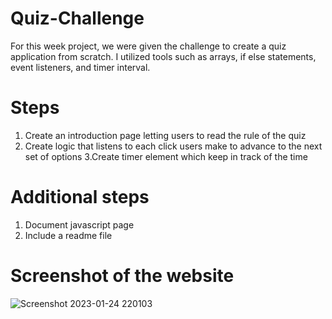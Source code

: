 # Quiz-Challenge
For this week project, we were given the challenge to create a quiz application from scratch. I utilized tools such as arrays, if else statements,
event listeners, and timer interval.
# Steps
1. Create an introduction page letting users to read the rule of the quiz
2. Create logic that listens to each click users make to advance to the next set of options
3.Create timer element which keep in track of the time

# Additional steps
1. Document javascript page
2. Include a readme file

# Screenshot of the website

![Screenshot 2023-01-24 220103](https://user-images.githubusercontent.com/95009568/214491795-0648e720-887c-47b9-a8e6-bad5629df278.png)


